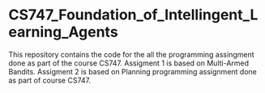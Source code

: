 # CS747_Foundation_of_Intellingent_Learning_Agents
This repository contains the code for the all the programming assingment done as part of the course CS747. Assigment 1 is based on Multi-Armed Bandits. Assigment 2 is based on Planning  programming assignment done as part of course CS747.
